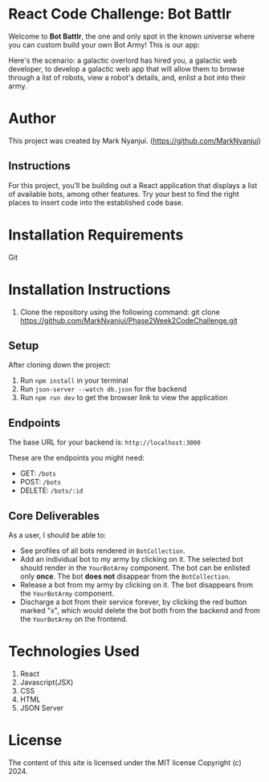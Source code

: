 # React Code Challenge: Bot Battlr

Welcome to **Bot Battlr**, the one and only spot in the known universe where you can custom build your own Bot Army! This is our app:

Here's the scenario: a galactic overlord has hired you, a galactic web developer, to develop a galactic web app that will allow them to browse through a list of robots, view a robot's details, and, enlist a bot into their army.

# Author
This project was created by Mark Nyanjui. (https://github.com/MarkNyanjui)
 
## Instructions

For this project, you’ll be building out a React application that displays a list of available bots, among other features. Try your best to find the right places to insert code into the established code base.

# Installation Requirements
Git

# Installation Instructions
1. Clone the repository using the following command:
git clone https://github.com/MarkNyanjui/Phase2Week2CodeChallenge.git

## Setup

After cloning down the project:

1. Run `npm install` in your terminal
2. Run `json-server --watch db.json` for the backend
3. Run `npm run dev` to get the browser link to view the application

## Endpoints

The base URL for your backend is: `http://localhost:3000`

These are the endpoints you might need:

- GET: `/bots`
- POST: `/bots`
- DELETE: `/bots/:id`

## Core Deliverables

As a user, I should be able to:

- See profiles of all bots rendered in `BotCollection`.
- Add an individual bot to my army by clicking on it. The selected bot should render in the `YourBotArmy` component. The bot can be enlisted only **once**. The bot **does not** disappear from the `BotCollection`.
- Release a bot from my army by clicking on it. The bot disappears from the `YourBotArmy` component.
- Discharge a bot from their service forever, by clicking the red button marked "x", which would delete the bot both from the backend and from the `YourBotArmy` on the frontend.

# Technologies Used
1. React
2. Javascript(JSX)
3. CSS
4. HTML
5. JSON Server

# License
The content of this site is licensed under the MIT license Copyright (c) 2024.
















